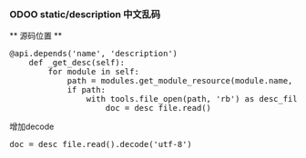 ### ODOO static/description 中文乱码
** 源码位置 **
<pre>
@api.depends('name', 'description')
    def _get_desc(self):
        for module in self:
            path = modules.get_module_resource(module.name, 'static/description/index.html')
            if path:
                with tools.file_open(path, 'rb') as desc_file:
                    doc = desc_file.read()
</pre>
增加decode
<pre>
doc = desc_file.read().decode('utf-8')
</pre>